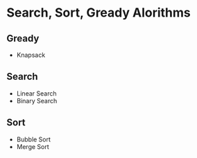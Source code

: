 # Search, Sort, Gready Alorithms 

## Gready
  - Knapsack

## Search
  - Linear Search
  - Binary Search


## Sort
  - Bubble Sort
  - Merge Sort
